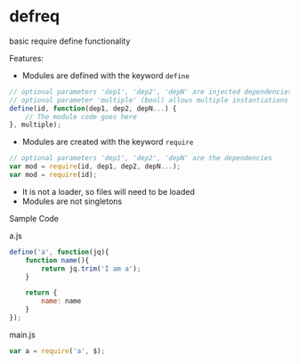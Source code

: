 defreq
======

basic require define functionality

Features:

- Modules are defined with the keyword `define`

```js
// optional parameters 'dep1', 'dep2', 'depN' are injected dependencies
// optional parameter 'multiple' (bool) allows multiple instantiations
define(id, function(dep1, dep2, depN...) {
    // The module code goes here
}, multiple);
```
- Modules are created with the keyword `require`

```js
// optional parameters 'dep1', 'dep2', 'depN' are the dependencies
var mod = require(id, dep1, dep2, depN...);
var mod = require(id);
```
- It is not a loader, so files will need to be loaded
- Modules are not singletons

Sample Code

a.js
```js
define('a', function(jq){
    function name(){
        return jq.trim('I am a');
    }

    return {
        name: name
    }
});
```
main.js
```js
var a = require('a', $);
```
